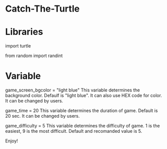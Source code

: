 # Catch-The-Turtle

# Libraries

import turtle

from random import randint

# Variable

game_screen_bgcolor = "light blue"
This variable determines the background color. Defaulf is "light blue". It can also use HEX code for color. It can be changed by users.

game_time = 20
This variable determines the duration of game. Default is 20 sec. It can be changed by users.

game_difficulty = 5
This variable determines the difficulty of game. 1 is the easiest, 9 is the most difficult. Default and recomanded value is 5.

Enjoy!

